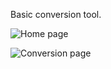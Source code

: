 Basic conversion tool.

![Home page](https://github.com/user-attachments/assets/f38f3d22-a368-4926-9b24-a7db2d562f35)


![Conversion page](https://github.com/user-attachments/assets/49c75474-914b-4c00-994a-3e306ab7b06f)
